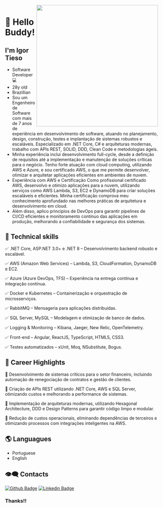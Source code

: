 <img align="right" width="400" height="400" src="https://media.giphy.com/media/FPbnShq1h1IS5FQyPD/giphy.gif">


# :pushpin: Hello Buddy!
##  I'm Igor Tieso

- Software Developer :computer:
- 28y old
- Brazillian
- Sou um Engenheiro de Software com mais de 7 anos de experiência em desenvolvimento de software, atuando no planejamento, design, construção, testes e implantação de sistemas robustos e escaláveis. Especializado em .NET Core, C# e arquiteturas modernas, trabalho com APIs REST, SOLID, DDD, Clean Code e metodologias ágeis.
- Minha experiência inclui desenvolvimento full-cycle, desde a definição de requisitos até a implementação e manutenção de soluções críticas para o negócio. Tenho forte atuação com cloud computing, utilizando AWS e Azure, e sou certificado AWS, o que me permite desenvolver, otimizar e arquitetar aplicações eficientes em ambientes de nuvem.
- Experiência com AWS e Certificação
Como profissional certificado AWS, desenvolvo e otimizo aplicações para a nuvem, utilizando serviços como AWS Lambda, S3, EC2 e DynamoDB para criar soluções escaláveis e eficientes. Minha certificação comprova meu conhecimento aprofundado nas melhores práticas de arquitetura e desenvolvimento em cloud.
- Além disso, aplico princípios de DevOps para garantir pipelines de CI/CD eficientes e monitoramento contínuo das aplicações em produção, melhorando a confiabilidade e segurança dos sistemas.









## :triangular_flag_on_post: Technical skills

✅ .NET Core, ASP.NET 3.0+ e .NET 8 – Desenvolvimento backend robusto e escalável.

✅ AWS (Amazon Web Services) – Lambda, S3, CloudFormation, DynamoDB e EC2.

✅ Azure (Azure DevOps, TFS) – Experiência na entrega contínua e integração contínua.

✅ Docker e Kubernetes – Containerização e orquestração de microsserviços.

✅ RabbitMQ – Mensageria para aplicações distribuídas.

✅ SQL Server, MySQL – Modelagem e otimização de banco de dados.

✅ Logging & Monitoring – Kibana, Jaeger, New Relic, OpenTelemetry.

✅ Front-end – Angular, ReactJS, TypeScript, HTML5, CSS3.

✅ Testes automatizados – xUnit, Moq, NSubstitute, Bogus.


## :triangular_flag_on_post: Career Highlights
🚀 Desenvolvimento de sistemas críticos para o setor financeiro, incluindo automação de renegociação de contratos e gestão de clientes.

🚀 Criação de APIs REST utilizando .NET Core, AWS e SQL Server, otimizando custos e melhorando a performance de sistemas.

🚀 Implementação de arquiteturas modernas, utilizando Hexagonal Architecture, DDD e Design Patterns para garantir código limpo e modular.

🚀 Redução de custos operacionais, eliminando dependências de terceiros e otimizando processos com integrações inteligentes na AWS.

## 🌎 Languagues


- Portuguese
- English

## :eye_speech_bubble: Contacts 

[![Github Badge](https://img.shields.io/badge/-Github-000?style=flat-square&logo=Github&logoColor=white&link=https://https://github.com/ITieso)](https://github.com/ITieso)
[![Linkedin Badge](https://img.shields.io/badge/-LinkedIn-blue?style=flat-square&logo=Linkedin&logoColor=white&link=https://www.linkedin.com/in/https://https://www.linkedin.com/in/igor-tieso-1b6bb0180/)](https://www.linkedin.com/in/igor-tieso-1b6bb0180/)

### Thanks!!
